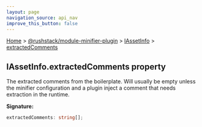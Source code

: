 ```yaml
---
layout: page
navigation_source: api_nav
improve_this_button: false
---
```



[Home](./index.md) &gt; [@rushstack/module-minifier-plugin](./module-minifier-plugin.md) &gt; [IAssetInfo](./module-minifier-plugin.iassetinfo.md) &gt; [extractedComments](./module-minifier-plugin.iassetinfo.extractedcomments.md)

## IAssetInfo.extractedComments property

The extracted comments from the boilerplate. Will usually be empty unless the minifier configuration and a plugin inject a comment that needs extraction in the runtime.

<b>Signature:</b>

```typescript
extractedComments: string[];
```
